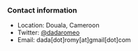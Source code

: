 <!-- 
.. title: About
.. slug: about
.. date: 2016-11-10 17:13:51 UTC+01:00
.. tags: 
.. category: 
.. link: 
.. description: 
.. type: text
-->

### Contact information

- Location: Douala, Cameroon
- Twitter: [@dadaromeo](https://twitter.com/dadaromeo)
- Email: dada[dot]romy[at]gmail[dot]com